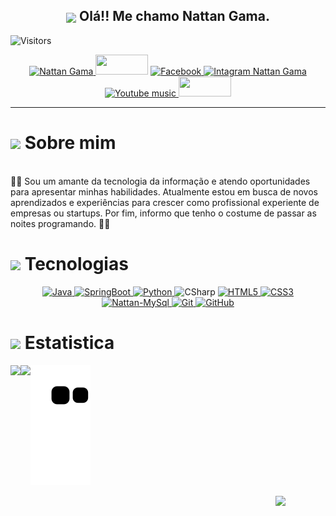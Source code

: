 
 <h2 align="center">
 <img src="https://image.flaticon.com/icons/png/512/57/57049.png" align="center" width="70px"/> Olá!! Me chamo Nattan Gama.
</h2>
 <a>
        <img width="80" height="32px" alt="Visitors" src="https://visitor-badge.laobi.icu/badge?page_id=nattangama.nattangama"/>
    </a>
<p align="center">
    <a href="https://www.linkedin.com/in/nattan-gama-05369a192/">
        <img 
            height="32px"
            alt="Nattan Gama" 
            src="https://img.shields.io/badge/-Nattan%20Gama-%230077b5?style=flat-square&logo=linkedin">
        </a>
     <a href = "mailto:gamanattan@gmail.com">
            <img
            width="84"
            height="32px" 
            src="https://img.shields.io/badge/-Gmail-%23333?style=for-the-badge&logo=gmail&logoColor=white"></a>  
    </a>
    <a href="https://www.facebook.com/nattan.gama">
        <img
            width="84"
            height="32px"
            alt="Facebook" 
            src="https://cdn.lucasferraz.com.br/img/2021/01/facebook.jpg">
    </a>
    <a href="https://www.instagram.com/nattangama/">
        <img
            width="84"
            height="32px"
            alt="Intagram Nattan Gama" 
            src="https://img.shields.io/badge/Instagram-E4405F?style=for-the-badge&logo=instagram&logoColor=white">         
    </a>
    <a href="https://open.spotify.com/user/48m7ckkz70oam1c6mjj6in8ad">
        <img
            width="75"
            height="32px"
            alt="Youtube music" 
            src="https://img.shields.io/badge/Spotify-1ED760?&style=for-the-badge&logo=spotify&logoColor=white">
    </a>
    <a href="https://api.whatsapp.com/send?phone=5581998658367&text=" target="_blank">
        <img 
         width="84"
         height="32px"
         src="https://img.shields.io/badge/WhatsApp-25D366?style=for-the-badge&logo=whatsapp&logoColor=white" target="_blank">
    </a> 
    
</p>

---

# <img src="http://ead.iesgo.com.br/pluginfile.php/552/mod_folder/content/0/computadores.gif?forcedownload" width="100px" /> Sobre mim 
<br/> 👨‍💻  Sou um amante da tecnologia da informação e atendo oportunidades para apresentar minhas habilidades. Atualmente estou em busca de novos aprendizados e experiências para crescer como profissional experiente de empresas ou startups. Por fim, informo que tenho o costume de passar as noites programando.  👨‍💻
</p>

# <img src="http://clubedosgeeks.com.br/wp-content/uploads/2016/01/dormrm.gif" width="100px" /> Tecnologias 

<p align="center">
    <a href="https://docs.oracle.com/en/java/">
    <img alt="Java" src="https://img.shields.io/badge/Java-007396?style=for-the-badge&logo=java&logoColor=white"/>
    </a>
    <a href="https://docs.spring.io/spring-boot/docs/current/reference/htmlsingle/">
    <img alt="SpringBoot" src="https://img.shields.io/badge/Spring-6DB33F?style=for-the-badge&logo=spring&logoColor=white"/>
    </a>
    <a href="https://www.python.org/">
    <img alt="Python" src="https://img.shields.io/badge/Python-14354C?style=for-the-badge&logo=python&logoColor=white"/>
    </a>
    <img alt="CSharp" src="https://img.shields.io/badge/CSharp-4F0599?style=for-the-badge&logo=c-sharp&logoColor=white"/>
    <a href="https://developer.mozilla.org/en-US/docs/Web/HTML">
    <img alt="HTML5" src="https://img.shields.io/badge/HTML5-E34F26?style=for-the-badge&logo=html5&logoColor=white"/>
    </a>
    <a href="https://developer.mozilla.org/en-US/docs/Web/CSS">
    <img alt="CSS3" src="https://img.shields.io/badge/CSS3-1572B6?style=for-the-badge&logo=css3&logoColor=white"/>
    </a>
    <a href="https://azure.microsoft.com/pt-br/free/mysql/search/">
     <img alig="center" alt="Nattan-MySql" src="https://img.shields.io/badge/MySQL-00000F?style=for-the-badge&logo=mysql&logoColor=white">  
    </a>
    <a href="https://git-scm.com/">
    <img alt="Git" src="https://img.shields.io/badge/Git-E95420?style=for-the-badge&logo=git&logoColor=white"/>
    </a>
    <a href="https://github.com/">
    <img alt="GitHub" src="https://img.shields.io/badge/GitHub-100000?style=for-the-badge&logo=github&logoColor=white"/>
    </a>
</p>

# <img src="https://thumbs.gfycat.com/PrestigiousParchedLarva.webp"  width="100px" /> Estatistica

 <div>
  <a href="https://github.com/nattangama">
<img height="180em" align="left" src="https://github-readme-stats.vercel.app/api?username=nattangama&show_icons=true&theme=dracula&include_all_commits=true&count_private=true"/>
<img height="180em" align="left" src="https://github-readme-stats.vercel.app/api/top-langs/?username=nattangama&layout=compact&langs_count=16&theme=dracula"/>
</div>
 
 
 ![Snake animation](https://github.com/nattangama/nattangama/blob/output/github-contribution-grid-snake.svg)
 
 <img src="https://user-images.githubusercontent.com/89545100/134685961-eb4c293b-c48b-48be-927e-f872430ca658.gif" align="right" width="80px"/>

